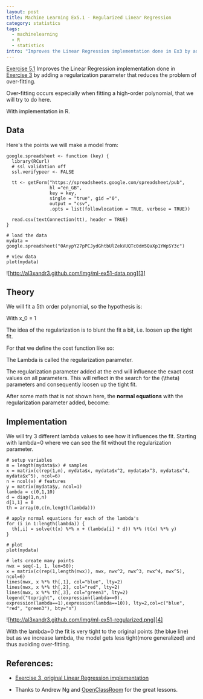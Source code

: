 ```yaml
--- 
layout: post
title: Machine Learning Ex5.1 - Regularized Linear Regression
category: statistics
tags:
  - machinelearning
  - R
  - statistics
intro: "Improves the Linear Regression implementation done in Ex3 by adding a regularization parameter that reduces the problem of over-fitting"
---
```


<script type="text/javascript" src="http://cdn.mathjax.org/mathjax/1.1-latest/MathJax.js?config=TeX-AMS-MML_HTMLorMML-full">
    MathJax.Hub.Config({
            jax: ["input/TeX", "output/HTML-CSS"],
        extensions: ["tex2jax.js","TeX/AMSmath.js","TeX/AMSsymbols.js",
                     "TeX/noUndefined.js"],
        tex2jax: {
            inlineMath: [ ["\\(","\\)"] ],
            displayMath: [ ['$$','$$'], ["\\[","\\]"], ["\\begin{displaymath}","\\end{displaymath}"] ],
            skipTags: ["script","noscript","style","textarea","pre","code"],
            ignoreClass: "tex2jax_ignore",
            processEscapes: false,
            processEnvironments: true,
            preview: "TeX"
        },
        showProcessingMessages: true,
        displayAlign: "left",
        displayIndent: "2em",
 
        "HTML-CSS": {
             scale: 100,
             availableFonts: ["STIX","TeX"],
             preferredFont: "TeX",
             webFont: "TeX",
             imageFont: "TeX",
             showMathMenu: true,
        },
        MMLorHTML: {
             prefer: {
                 MSIE:    "MML",
                 Firefox: "MML",
                 Opera:   "HTML",
                 other:   "HTML"
             }
        }
    });
</script>

[Exercise 5.1][1] Improves the Linear Regression implementation done in
[Exercise 3][2] by adding a regularization parameter that reduces the problem
of over-fitting.

Over-fitting occurs especially when fitting a high-order polynomial, that we
will try to do here.

With implementation in R.


## Data

Here's the points we will make a model from:

    
    google.spreadsheet <- function (key) {
      library(RCurl)
      # ssl validation off
      ssl.verifypeer <- FALSE
    
      tt <- getForm("https://spreadsheets.google.com/spreadsheet/pub", 
                    hl ="en_GB",
                    key = key, 
                    single = "true", gid ="0", 
                    output = "csv", 
                    .opts = list(followlocation = TRUE, verbose = TRUE)) 
    
      read.csv(textConnection(tt), header = TRUE)
    }
    
    # load the data
    mydata = google.spreadsheet("0AnypY27pPCJydGhtbUlZekVUQTc0dm5QaXp1YWpSY3c")
    
    # view data
    plot(mydata)
    

![http://al3xandr3.github.com/img/ml-ex51-data.png][3]

## Theory

We will fit a 5th order polynomial, so the hypothesis is:

<script type="math/tex; mode=display">
h_\theta(x) = \theta_0 x_0 + \theta_1 x_1 + \theta_2 x_2^2 + \theta_3 x_3^3 + \theta_4 x_4^4 + \theta_5 x_5^5
</script>

With x_0 = 1

The idea of the regularization is to blunt the fit a bit, i.e. loosen up the
tight fit.

For that we define the cost function like so:

<script type="math/tex; mode=display">
J(\theta) = \frac{1}{2m} [\sum_{i=1}^m ((h_\theta(x^{(i)}) - y^{(i)})^2) + \lambda \sum_{i=1}^n \theta^2]
</script>

The Lambda is called the regularization parameter.

The regularization parameter added at the end will influence the exact cost
values on all parameters. This will reflect in the search for the \(\theta\)
parameters and consequently loosen up the tight fit.

After some math that is not shown here, the **normal equations** with the
regularization parameter added, become:

<script type="math/tex; mode=display">
\theta = (X^T X + \lambda \begin{bmatrix} 0 & & & \\ & 1 & & \\ & & ... & \\ & & & 1 \end{bmatrix} )^{-1} (X^T y)
</script>

## Implementation

We will try 3 different lambda values to see how it influences the fit.
Starting with lambda=0 where we can see the fit without the
regularization parameter.

    
    # setup variables
    m = length(mydata$x) # samples
    x = matrix(c(rep(1,m), mydata$x, mydata$x^2, mydata$x^3, mydata$x^4, mydata$x^5), ncol=6)
    n = ncol(x) # features
    y = matrix(mydata$y, ncol=1)
    lambda = c(0,1,10)
    d = diag(1,n,n)
    d[1,1] = 0
    th = array(0,c(n,length(lambda)))
    
    # apply normal equations for each of the lambda's
    for (i in 1:length(lambda)) {
      th[,i] = solve(t(x) %*% x + (lambda[i] * d)) %*% (t(x) %*% y)
    }
    
    # plot
    plot(mydata)
    
    # lets create many points
    nwx = seq(-1, 1, len=50);
    x = matrix(c(rep(1,length(nwx)), nwx, nwx^2, nwx^3, nwx^4, nwx^5), ncol=6)
    lines(nwx, x %*% th[,1], col="blue", lty=2)
    lines(nwx, x %*% th[,2], col="red", lty=2)
    lines(nwx, x %*% th[,3], col="green3", lty=2)
    legend("topright", c(expression(lambda==0), expression(lambda==1),expression(lambda==10)), lty=2,col=c("blue", "red", "green3"), bty="n")
    

![http://al3xandr3.github.com/img/ml-ex51-regularized.png][4]

With the lambda=0 the fit is very tight to the original points (the blue
line) but as we increase lambda, the model gets less tight(more generalized)
and thus avoiding over-fitting.

## References:

- [Exercise 3, original Linear Regression implementation][2]
- Thanks to Andrew Ng and [OpenClassRoom][5] for the great lessons. 

   [1]: http://openclassroom.stanford.edu/MainFolder/DocumentPage.php?course=MachineLearning&doc=exercises/ex5/ex5.html
   [2]: http://al3xandr3.github.com/2011/03/08/ml-ex3.html
   [3]: http://al3xandr3.github.com/img/ml-ex51-data.png
   [4]: http://al3xandr3.github.com/img/ml-ex51-regularized.png
   [5]: http://openclassroom.stanford.edu/MainFolder/HomePage.php

